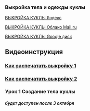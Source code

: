 ### Выкройка тела и одежды куклы
 
 [ВЫКРОЙКА КУКЛЫ Яндекс](https://yadi.sk/d/0OMxmv8JxOMUQA)
 
 [ВЫКРОЙКА КУКЛЫ Облако Mail.ru](https://cloud.mail.ru/public/2CHK/4GRXeyvLG)
 
 [ВЫКРОЙКА КУКЛЫ Google диск](https://drive.google.com/file/d/1C8IMdlms3mbIGPbxlmFS5ULkajvtfETZ/view?usp=sharing)
 
 ## Видеоинструкция 
 ### [Kак распечатать выкройку 1](https://youtu.be/-pD-CA23ALA)
 ### [Kак распечатать выкройку 2](https://youtu.be/-pD-CA23ALA)
 
 

### Урок 1 Создание тела куклы
##### будет доступен после 3 октября

 
